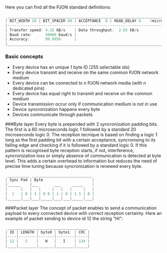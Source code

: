 Here you can find all the PJON standard definitions:
```cpp  
 ______________________________________________________________________________
| BIT_WIDTH 20 | BIT_SPACER 60 | ACCEPTANCE  8 | READ_DELAY 6    (microseconds)|
|------------------------------------------------------------------------------|
| Transfer speed: 4.32 kB/s    | Data throughput:  2.65 kB/s                   |
| Baud rate:      50000 baud/s |                                               |
| Accuracy:       99.995%      |                                               |
|______________________________________________________________________________| 

```
### Basic concepts
* Every device has an unique 1 byte ID (255 selectable ids)
* Every device transmit and receive on the same common PJON network medium
* Every device can be connected to n PJON network media (with n dedicated pins)
* Every device has equal right to transmit and receive on the common medium
* Device transmission occur only if communication medium is not in use
* Device syncronization happens every byte
* Devices communicate through packets

###Byte layer
Every byte is prepended with 2 syncronization padding bits. The first is a 60 microseconds logic 1 followed by a standard 20 microseconds logic 0. The reception tecnique is based on finding a logic 1 long as the first padding bit with a certain acceptance, syncronising to its falling edge and checking if it is followed by a standard logic 0. If this pattern is recognised byte reception starts, if not, interference, syncronization loss or simply absence of communication is detected at byte level. This adds a certain overhead to information but reduces the need of precise time tuning because syncronization is renewed every byte.
```cpp  
 __________ ___________________________
| Sync Pad | Byte                      |
|______    |___       ___     _____    |
|      |   |   |     |   |   |     |   |
|  1   | 0 | 1 | 0 0 | 1 | 0 | 1 1 | 0 |
|______|___|___|_____|___|___|_____|___|

```
###Packet layer
The concept of packet enables to send a communication payload to every connected device with correct reception certainty. Here an example of packet sending to device id 12 the string "HI":
```cpp  
 ____________________________________ 
| ID | LENGTH | byte0 | byte1  | CRC |
|----|--------|-------|--------|-----|
| 12 |   5    |   H   |   I    | 134 |
|____|________|_______|________|_____|

```

